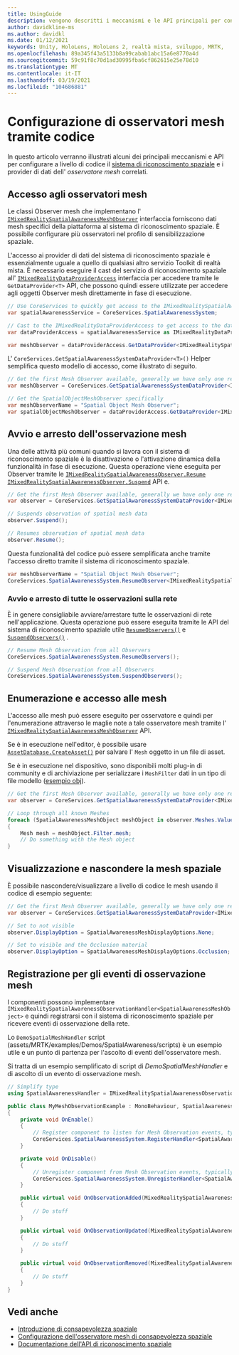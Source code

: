 ```yaml
---
title: UsingGuide
description: vengono descritti i meccanismi e le API principali per configurare a livello di codice il sistema di riconoscimento spaziale
author: davidkline-ms
ms.author: davidkl
ms.date: 01/12/2021
keywords: Unity, HoloLens, HoloLens 2, realtà mista, sviluppo, MRTK,
ms.openlocfilehash: 89a345f43a5133b8a99cabab1abc15a6e8770a4d
ms.sourcegitcommit: 59c91f8c70d1ad30995fba6cf862615e25e78d10
ms.translationtype: MT
ms.contentlocale: it-IT
ms.lasthandoff: 03/19/2021
ms.locfileid: "104686881"
---
```

# <a name="configuring-mesh-observers-via-code"></a>Configurazione di osservatori mesh tramite codice

In questo articolo verranno illustrati alcuni dei principali meccanismi e API per configurare a livello di codice il [sistema di riconoscimento spaziale](SpatialAwarenessGettingStarted.md) e i provider di dati dell' *osservatore mesh* correlati.

## <a name="accessing-mesh-observers"></a>Accesso agli osservatori mesh

Le classi Observer mesh che implementano l' [`IMixedRealitySpatialAwarenessMeshObserver`](xref:Microsoft.MixedReality.Toolkit.SpatialAwareness.IMixedRealitySpatialAwarenessMeshObserver) interfaccia forniscono dati mesh specifici della piattaforma al sistema di riconoscimento spaziale. È possibile configurare più osservatori nel profilo di sensibilizzazione spaziale.

L'accesso ai provider di dati del sistema di riconoscimento spaziale è essenzialmente uguale a quello di qualsiasi altro servizio Toolkit di realtà mista. È necessario eseguire il cast del servizio di riconoscimento spaziale all' [`IMixedRealityDataProviderAccess`](xref:Microsoft.MixedReality.Toolkit.IMixedRealityDataProviderAccess) interfaccia per accedere tramite le `GetDataProvider<T>` API, che possono quindi essere utilizzate per accedere agli oggetti Observer mesh direttamente in fase di esecuzione.

```c#
// Use CoreServices to quickly get access to the IMixedRealitySpatialAwarenessSystem
var spatialAwarenessService = CoreServices.SpatialAwarenessSystem;

// Cast to the IMixedRealityDataProviderAccess to get access to the data providers
var dataProviderAccess = spatialAwarenessService as IMixedRealityDataProviderAccess;

var meshObserver = dataProviderAccess.GetDataProvider<IMixedRealitySpatialAwarenessMeshObserver>();
```

L' `CoreServices.GetSpatialAwarenessSystemDataProvider<T>()` Helper semplifica questo modello di accesso, come illustrato di seguito.

```c#
// Get the first Mesh Observer available, generally we have only one registered
var meshObserver = CoreServices.GetSpatialAwarenessSystemDataProvider<IMixedRealitySpatialAwarenessMeshObserver>();

// Get the SpatialObjectMeshObserver specifically
var meshObserverName = "Spatial Object Mesh Observer";
var spatialObjectMeshObserver = dataProviderAccess.GetDataProvider<IMixedRealitySpatialAwarenessMeshObserver>(meshObserverName);
```

## <a name="starting-and-stopping-mesh-observation"></a>Avvio e arresto dell'osservazione mesh

Una delle attività più comuni quando si lavora con il sistema di riconoscimento spaziale è la disattivazione o l'attivazione dinamica della funzionalità in fase di esecuzione. Questa operazione viene eseguita per Observer tramite le [`IMixedRealitySpatialAwarenessObserver.Resume`](xref:Microsoft.MixedReality.Toolkit.SpatialAwareness.IMixedRealitySpatialAwarenessObserver.Resume) [`IMixedRealitySpatialAwarenessObserver.Suspend`](xref:Microsoft.MixedReality.Toolkit.SpatialAwareness.IMixedRealitySpatialAwarenessObserver.Suspend) API e.

```c#
// Get the first Mesh Observer available, generally we have only one registered
var observer = CoreServices.GetSpatialAwarenessSystemDataProvider<IMixedRealitySpatialAwarenessMeshObserver>();

// Suspends observation of spatial mesh data
observer.Suspend();

// Resumes observation of spatial mesh data
observer.Resume();
```

Questa funzionalità del codice può essere semplificata anche tramite l'accesso diretto tramite il sistema di riconoscimento spaziale.

```c#
var meshObserverName = "Spatial Object Mesh Observer";
CoreServices.SpatialAwarenessSystem.ResumeObserver<IMixedRealitySpatialAwarenessMeshObserver>(meshObserverName);
```

### <a name="starting-and-stopping-all-mesh-observation"></a>Avvio e arresto di tutte le osservazioni sulla rete

È in genere consigliabile avviare/arrestare tutte le osservazioni di rete nell'applicazione. Questa operazione può essere eseguita tramite le API del sistema di riconoscimento spaziale utile [`ResumeObservers()`](xref:Microsoft.MixedReality.Toolkit.SpatialAwareness.IMixedRealitySpatialAwarenessSystem.ResumeObservers) e [`SuspendObservers()`](xref:Microsoft.MixedReality.Toolkit.SpatialAwareness.IMixedRealitySpatialAwarenessSystem.SuspendObservers) .

```c#
// Resume Mesh Observation from all Observers
CoreServices.SpatialAwarenessSystem.ResumeObservers();

// Suspend Mesh Observation from all Observers
CoreServices.SpatialAwarenessSystem.SuspendObservers();
```

## <a name="enumerating-and-accessing-the-meshes"></a>Enumerazione e accesso alle mesh

L'accesso alle mesh può essere eseguito per osservatore e quindi per l'enumerazione attraverso le maglie note a tale osservatore mesh tramite l' [`IMixedRealitySpatialAwarenessMeshObserver`](xref:Microsoft.MixedReality.Toolkit.SpatialAwareness.IMixedRealitySpatialAwarenessMeshObserver) API.

Se è in esecuzione nell'editor, è possibile usare [`AssetDatabase.CreateAsset()`](https://docs.unity3d.com/ScriptReference/AssetDatabase.CreateAsset.html) per salvare l' `Mesh` oggetto in un file di asset.

Se è in esecuzione nel dispositivo, sono disponibili molti plug-in di community e di archiviazione per serializzare i `MeshFilter` dati in un tipo di file modello ([esempio obj](http://wiki.unity3d.com/index.php/ObjExporter)).

```c#
// Get the first Mesh Observer available, generally we have only one registered
var observer = CoreServices.GetSpatialAwarenessSystemDataProvider<IMixedRealitySpatialAwarenessMeshObserver>();

// Loop through all known Meshes
foreach (SpatialAwarenessMeshObject meshObject in observer.Meshes.Values)
{
    Mesh mesh = meshObject.Filter.mesh;
    // Do something with the Mesh object
}
```

## <a name="showing-and-hiding-the-spatial-mesh"></a>Visualizzazione e nascondere la mesh spaziale

È possibile nascondere/visualizzare a livello di codice le mesh usando il codice di esempio seguente:

```c#
// Get the first Mesh Observer available, generally we have only one registered
var observer = CoreServices.GetSpatialAwarenessSystemDataProvider<IMixedRealitySpatialAwarenessMeshObserver>();

// Set to not visible
observer.DisplayOption = SpatialAwarenessMeshDisplayOptions.None;

// Set to visible and the Occlusion material
observer.DisplayOption = SpatialAwarenessMeshDisplayOptions.Occlusion;
```

## <a name="registering-for-mesh-observation-events"></a>Registrazione per gli eventi di osservazione mesh

I componenti possono implementare `IMixedRealitySpatialAwarenessObservationHandler<SpatialAwarenessMeshObject>` e quindi registrarsi con il sistema di riconoscimento spaziale per ricevere eventi di osservazione della rete.

Lo `DemoSpatialMeshHandler` script (assets/MRTK/examples/Demos/SpatialAwareness/scripts) è un esempio utile e un punto di partenza per l'ascolto di eventi dell'osservatore mesh.

Si tratta di un esempio semplificato di script di *DemoSpatialMeshHandler* e di ascolto di un evento di osservazione mesh.

```c#
// Simplify type
using SpatialAwarenessHandler = IMixedRealitySpatialAwarenessObservationHandler<SpatialAwarenessMeshObject>;

public class MyMeshObservationExample : MonoBehaviour, SpatialAwarenessHandler
{
    private void OnEnable()
    {
        // Register component to listen for Mesh Observation events, typically done in OnEnable()
        CoreServices.SpatialAwarenessSystem.RegisterHandler<SpatialAwarenessHandler>(this);
    }

    private void OnDisable()
    {
        // Unregister component from Mesh Observation events, typically done in OnDisable()
        CoreServices.SpatialAwarenessSystem.UnregisterHandler<SpatialAwarenessHandler>(this);
    }

    public virtual void OnObservationAdded(MixedRealitySpatialAwarenessEventData<SpatialAwarenessMeshObject> eventData)
    {
        // Do stuff
    }

    public virtual void OnObservationUpdated(MixedRealitySpatialAwarenessEventData<SpatialAwarenessMeshObject> eventData)
    {
        // Do stuff
    }

    public virtual void OnObservationRemoved(MixedRealitySpatialAwarenessEventData<SpatialAwarenessMeshObject> eventData)
    {
        // Do stuff
    }
}
```

## <a name="see-also"></a>Vedi anche

- [Introduzione di consapevolezza spaziale](SpatialAwarenessGettingStarted.md)
- [Configurazione dell'osservatore mesh di consapevolezza spaziale](ConfiguringSpatialAwarenessMeshObserver.md)
- [Documentazione dell'API di riconoscimento spaziale](xref:Microsoft.MixedReality.Toolkit.SpatialAwareness)
